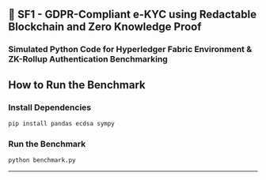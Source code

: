 ## 📌 SF1 - GDPR-Compliant e-KYC using Redactable Blockchain and Zero Knowledge Proof

### Simulated Python Code for Hyperledger Fabric Environment & ZK-Rollup Authentication Benchmarking

##  How to Run the Benchmark
### Install Dependencies
```sh
pip install pandas ecdsa sympy 
```

### Run the Benchmark
```sh
python benchmark.py
```
---

